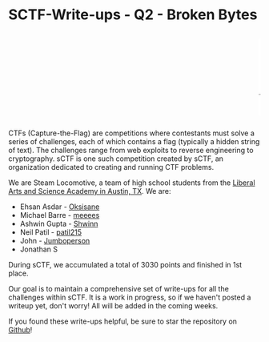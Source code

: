 # SCTF-Write-ups - Q2 - Broken Bytes

<marquee scrollamount="10">
<pre style="background-color:white; font-size:12px">
      ====        ________                ___________
  _D _|  |_______/        \\__I_I_____===__|_________|
   |(_)---  |   H\\________/ |   |        =|___ ___|           _________________
   /     |  |   H  |  |     |   |         ||_| |_||           _|                \\_____A
  |      |  |   H  |__--------------------| [___] |         =|                        |
  | ________|___H__/__|_____/[][]~\\_______|       |        -|                        |
  |/ |   |-----------I_____I [][] []  D   |=======|__      __|________________________|_
__/ =| o |=-~~\\  /~~\\  /~~\\  /~~\\ ____Y___________|__  |__________________________|_
 |/-=|___|=    ||    ||    ||    |_____/~\\___/               |_D__D__D_|  |_D__D__D_|
  \\_/      \\O=====O=====O=====O_/      \\_/                  \\_/   \\_/    \\_/   \\_/

</pre>
</marquee>

CTFs (Capture-the-Flag) are competitions where contestants must solve a series of challenges, each of which contains a flag (typically a hidden string of text). The challenges range from web exploits to reverse engineering to cryptography. sCTF is one such competition created by sCTF, an organization dedicated to creating and running CTF problems.

We are Steam Locomotive, a team of high school students from the [Liberal Arts and Science Academy in Austin, TX](http://www.lasahighschool.org/). We are:
* Ehsan Asdar - [Oksisane](https://github.com/oksisane)
* Michael Barre - [meeees](https://github.com/meeees)
* Ashwin Gupta - [Shwinn](https://github.com/Shwinn)
* Neil Patil - [patil215](https://github.com/patil215)
* John - [Jumboperson](https://github.com/jumboperson)
* Jonathan S

During sCTF, we accumulated a total of 3030 points and finished in 1st place.

Our goal is to maintain a comprehensive set of write-ups for all the challenges within sCTF. It is a work in progress, so if we haven't posted a writeup  yet, don't worry! All will be added in the coming weeks.

If you found these write-ups helpful, be sure to star the repository on [Github](https://github.com/Steam-Locomotive/SCTFQ2-Write-ups/)!
